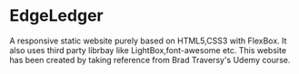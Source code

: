 # EdgeLedger
A responsive static website purely based on HTML5,CSS3 with FlexBox.
It also uses third party librbay like LightBox,font-awesome etc.
This website has been created by taking reference from Brad Traversy's Udemy course.
